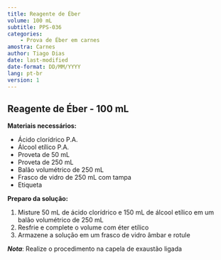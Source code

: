 ```yaml
---
title: Reagente de Éber
volume: 100 mL
subtitle: PPS-036
categories:
    - Prova de Éber em carnes
amostra: Carnes
author: Tiago Dias
date: last-modified
date-format: DD/MM/YYYY
lang: pt-br
version: 1
---
```


## Reagente de Éber - 100 mL

**Materiais necessários:**

- Ácido clorídrico P.A.
- Álcool etílico P.A.
- Proveta de 50 mL
- Proveta de 250 mL
- Balão volumétrico de 250 mL
- Frasco de vidro de 250 mL com tampa
- Etiqueta

**Preparo da solução:**

1. Misture 50 mL de ácido clorídrico e 150 mL de álcool etílico em um balão volumétrico de 250 mL
2. Resfrie e complete o volume com éter etílico
3. Armazene a solução em um frasco de vidro âmbar e rotule

***Nota***: Realize o procedimento na capela de exaustão ligada
